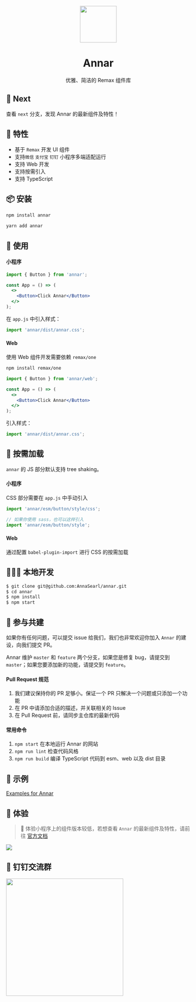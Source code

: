 <p align="center">
  <img width="100" src="https://smebimage.fuliaoyi.com/Fger7VZclDUaXDJuqg42MlsUqV-w">
</p>

<h1 align="center">Annar</h1>

<div align="center">优雅、简洁的 Remax 组件库</div>

## :tada: Next

查看 `next` 分支，发现 Annar 的最新组件及特性！

## 💫 特性

- 基于 `Remax` 开发 UI 组件
- 支持`微信` `支付宝` `钉钉` 小程序多端适配运行
- 支持 Web 开发
- 支持按需引入
- 支持 TypeScript

## 📦 安装

```bash
npm install annar
```

```bash
yarn add annar
```

## 🎀 使用

#### 小程序

```jsx
import { Button } from 'annar';

const App = () => (
  <>
    <Button>Click Annar</Button>
  </>
);
```

在 `app.js` 中引入样式：

```jsx
import 'annar/dist/annar.css';
```

#### Web

使用 Web 组件开发需要依赖 `remax/one`

```bash
npm install remax/one
```

```jsx
import { Button } from 'annar/web';

const App = () => (
  <>
    <Button>Click Annar</Button>
  </>
);
```

引入样式：

```jsx
import 'annar/dist/annar.css';
```

## 🥡 按需加载

`annar` 的 JS 部分默认支持 tree shaking。

#### 小程序

CSS 部分需要在 `app.js` 中手动引入

```jsx
import 'annar/esm/button/style/css';

// 如果你使用 sass，也可以这样引入
import 'annar/esm/button/style';
```

#### Web

通过配置 `babel-plugin-import` 进行 CSS 的按需加载

## 🧑🏻‍💻 本地开发

```bash
$ git clone git@github.com:AnnaSearl/annar.git
$ cd annar
$ npm install
$ npm start
```

## 🤝 参与共建

如果你有任何问题，可以提交 issue 给我们，我们也非常欢迎你加入 `Annar` 的建设，向我们提交 PR。

Annar 维护 `master` 和 `feature` 两个分支，如果您是修复 bug，请提交到 `master`；如果您要添加新的功能，请提交到 `feature`。

#### Pull Request 规范

1. 我们建议保持你的 PR 足够小。保证一个 PR 只解决一个问题或只添加一个功能
2. 在 PR 中请添加合适的描述，并关联相关的 Issue
3. 在 Pull Request 前，请同步主仓库的最新代码

#### 常用命令

1. `npm start` 在本地运行 Annar 的网站
2. `npm run lint` 检查代码风格
3. `npm run build` 编译 TypeScript 代码到 esm、web 以及 dist 目录

## 🌰 示例

[Examples for Annar](https://github.com/AnnaSearl/examples-annar)

## 🍭 体验

> :vertical_traffic_light: 体验小程序上的组件版本较低，若想查看 `Annar` 的最新组件及特性，请前往 [官方文档](https://annasearl.github.io/annar/)

<img src="https://smebimage.fuliaoyi.com/FrWM_L5llswAfkEfefnXKEFJwutl">

## 🍻 钉钉交流群

<img width="320" src="https://smebimage.fuliaoyi.com/FnY4Dm9zaIpe06ZrMklsG6Qb6Hnt">
